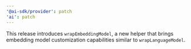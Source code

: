 ```yaml
---
'@ai-sdk/provider': patch
'ai': patch
---
```


This release introduces `wrapEmbeddingModel`, a new helper that brings embedding model customization capabilities similar to `wrapLanguageModel`.
